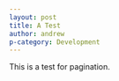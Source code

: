 ```yaml
---
layout: post
title: A Test
author: andrew
p-category: Development
---
```


This is a test for pagination.
